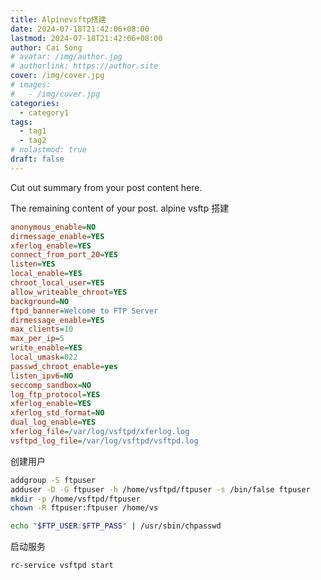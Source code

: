 ```yaml
---
title: Alpinevsftp搭建
date: 2024-07-18T21:42:06+08:00
lastmod: 2024-07-18T21:42:06+08:00
author: Cai Song
# avatar: /img/author.jpg
# authorlink: https://author.site
cover: /img/cover.jpg
# images:
#   - /img/cover.jpg
categories:
  - category1
tags:
  - tag1
  - tag2
# nolastmod: true
draft: false
---
```


Cut out summary from your post content here.

<!--more-->

The remaining content of your post.
alpine vsftp  搭建
```ini
anonymous_enable=NO
dirmessage_enable=YES
xferlog_enable=YES
connect_from_port_20=YES
listen=YES
local_enable=YES
chroot_local_user=YES
allow_writeable_chroot=YES
background=NO
ftpd_banner=Welcome to FTP Server
dirmessage_enable=YES
max_clients=10
max_per_ip=5
write_enable=YES
local_umask=022
passwd_chroot_enable=yes
listen_ipv6=NO
seccomp_sandbox=NO
log_ftp_protocol=YES
xferlog_enable=YES
xferlog_std_format=NO
dual_log_enable=YES
xferlog_file=/var/log/vsftpd/xferlog.log
vsftpd_log_file=/var/log/vsftpd/vsftpd.log
```

创建用户
```bash
addgroup -S ftpuser
adduser -D -G ftpuser -h /home/vsftpd/ftpuser -s /bin/false ftpuser
mkdir -p /home/vsftpd/ftpuser
chown -R ftpuser:ftpuser /home/vs

echo "$FTP_USER:$FTP_PASS" | /usr/sbin/chpasswd
```

启动服务
```bash
rc-service vsftpd start
```